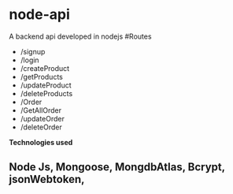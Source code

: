 # node-api
A backend api developed in nodejs
#Routes 
* /signup
* /login
* /createProduct
* /getProducts
* /updateProduct
* /deleteProducts
* /Order
* /GetAllOrder
* /updateOrder
* /deleteOrder

**Technologies used**
## Node Js, Mongoose, MongdbAtlas, Bcrypt, jsonWebtoken, 
